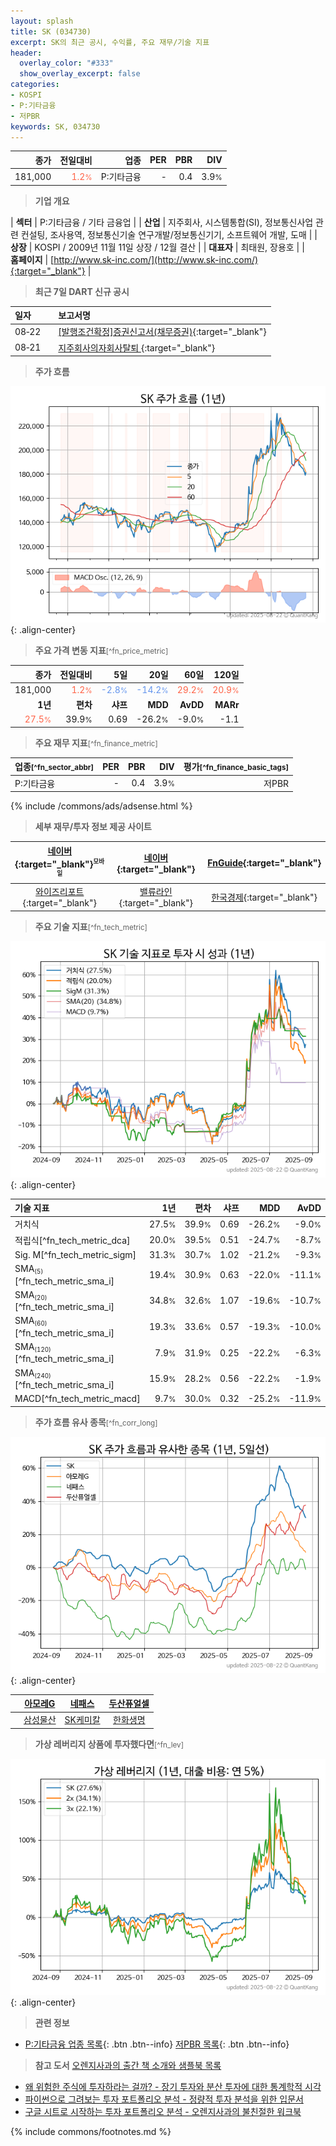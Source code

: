 ```yaml
---
layout: splash
title: SK (034730)
excerpt: SK의 최근 공시, 수익률, 주요 재무/기술 지표
header:
  overlay_color: "#333"
  show_overlay_excerpt: false
categories:
- KOSPI
- P:기타금융
- 저PBR
keywords: SK, 034730
---
```


| **종가** | **전일대비** | **업종** | **PER** | **PBR** | **DIV** |
| -------: | -----------: | -------: | ------: | ------: | ------: |
| 181,000 | <span style="color: tomato">1.2<small>%</small></span> | P:기타금융 | - | 0.4 | 3.9<small>%</small> |

<!-- more -->


> **기업 개요**<a id="company"></a>

| <span style="white-space:nowrap;">**섹터**</span> | P:기타금융 / 기타 금융업 |
| <span style="white-space:nowrap;">**산업**</span> | 지주회사, 시스템통합(SI), 정보통신사업 관련 컨설팅, 조사용역, 정보통신기술 연구개발/정보통신기기, 소프트웨어 개발, 도매 |
| <span style="white-space:nowrap;">**상장**</span> | KOSPI / 2009년 11월 11일 상장 / 12월 결산 |
| <span style="white-space:nowrap;">**대표자**</span> | 최태원, 장용호 |
| <span style="white-space:nowrap;">**홈페이지**</span> | [http://www.sk-inc.com/](http://www.sk-inc.com/){:target="_blank"} |


> **최근 7일 DART 신규 공시**<a id="dart"></a>

| **일자** |      | **보고서명** |
| :------- | :--- | :----------- |
| 08&#x2011;22 | | [[발행조건확정]증권신고서(채무증권)](https://dart.fss.or.kr/dsaf001/main.do?rcpNo=20250822000314){:target="_blank"} |
| 08&#x2011;21 | | [지주회사의자회사탈퇴              ](https://dart.fss.or.kr/dsaf001/main.do?rcpNo=20250821800309){:target="_blank"} |


> **주가 흐름**<a id="price"></a>

![034730](/stock/images/034730.png){: .align-center}


> **주요 가격 변동 지표**<small>[^fn_price_metric]</small>

| **종가** | **전일대비** | **5일** | **20일** | **60일** | **120일** |
| -------: | -----------: | ------: | -------: | -------: | --------: |
| 181,000 | <span style="color: tomato">1.2<small>%</small></span> | <span style="color: cornflowerblue">-2.8<small>%</small></span> | <span style="color: cornflowerblue">-14.2<small>%</small></span> | <span style="color: tomato">29.2<small>%</small></span> | <span style="color: tomato">20.9<small>%</small></span> |
| **1년** | **편차** | **샤프** | **MDD** | **AvDD** | **MARr** |
| <span style="color: tomato">27.5<small>%</small></span> | 39.9<small>%</small> | 0.69 | -26.2<small>%</small> | -9.0<small>%</small> | -1.1 |


> **주요 재무 지표**<small>[^fn_finance_metric]</small>

| **업종**<small>[^fn_sector_abbr]</small> | **PER** | **PBR** | **DIV** | **평가**<small>[^fn_finance_basic_tags]</small> |
| :--------------------------------------- | ------: | ------: | ------: | ----------------------------------------------: |
| P:기타금융 | - | 0.4 | 3.9<small>%</small> | 저PBR |



{% include /commons/ads/adsense.html %}

> **세부 재무/투자 정보 제공 사이트**

| [네이버](https://m.stock.naver.com/domestic/stock/034730/finance/summary){:target="_blank"}<sup><small>모바일</small></sup> | [네이버](https://finance.naver.com/item/coinfo.naver?code=034730){:target="_blank"} | [FnGuide](https://comp.fnguide.com/SVO2/ASP/SVD_Invest.asp?gicode=A034730&MenuYn=Y){:target="_blank"} |
| :---: | :---: | :---: |
| [와이즈리포트](https://comp.wisereport.co.kr/company/c1040001.aspx?cmp_cd=034730){:target="_blank"} | [밸류라인](https://www.valueline.co.kr/finance/summary/034730){:target="_blank"} | [한국경제](https://markets.hankyung.com/stock/034730/financial-summary){:target="_blank"} |


> **주요 기술 지표**<small>[^fn_tech_metric]</small>


![034730](/stock/images/034730_tech.png){: .align-center}

| **기술 지표** | **1년** | **편차** | **샤프** | **MDD** | **AvDD** |
| :------------ | ------: | -----------: | -------: | ------: | -------: |
| 거치식 | 27.5<small>%</small> | 39.9<small>%</small> | 0.69 | -26.2<small>%</small> | -9.0<small>%</small> |
| 적립식[^fn_tech_metric_dca] | 20.0<small>%</small> | 39.5<small>%</small> | 0.51 | -24.7<small>%</small> | -8.7<small>%</small> |
| Sig. M[^fn_tech_metric_sigm] | 31.3<small>%</small> | 30.7<small>%</small> | 1.02 | -21.2<small>%</small> | -9.3<small>%</small> |
| SMA<small><sub>(5)</sub></small>[^fn_tech_metric_sma_i] | 19.4<small>%</small> | 30.9<small>%</small> | 0.63 | -22.0<small>%</small> | -11.1<small>%</small> |
| SMA<small><sub>(20)</sub></small>[^fn_tech_metric_sma_i] | 34.8<small>%</small> | 32.6<small>%</small> | 1.07 | -19.6<small>%</small> | -10.7<small>%</small> |
| SMA<small><sub>(60)</sub></small>[^fn_tech_metric_sma_i] | 19.3<small>%</small> | 33.6<small>%</small> | 0.57 | -19.3<small>%</small> | -10.0<small>%</small> |
| SMA<small><sub>(120)</sub></small>[^fn_tech_metric_sma_i] | 7.9<small>%</small> | 31.9<small>%</small> | 0.25 | -22.2<small>%</small> | -6.3<small>%</small> |
| SMA<small><sub>(240)</sub></small>[^fn_tech_metric_sma_i] | 15.9<small>%</small> | 28.2<small>%</small> | 0.56 | -22.2<small>%</small> | -1.9<small>%</small> |
| MACD[^fn_tech_metric_macd] | 9.7<small>%</small> | 30.0<small>%</small> | 0.32 | -25.2<small>%</small> | -11.9<small>%</small> |


> **주가 흐름 유사 종목**<a id="corr"></a><small>[^fn_corr_long]</small>

![034730](/stock/images/034730_corr.png){: .align-center}

|       | [아모레G](/002790/) | [네패스](/033640/) | [두산퓨얼셀](/336260/) |
| :---: | :------------------------------------: | :------------------------------------: | :------------------------------------: |
|       | [삼성물산](/028260/) | [SK케미칼](/285130/) | [한화생명](/088350/) |


> **가상 레버리지 상품에 투자했다면**<a id="2x"></a><small>[^fn_lev]</small>

![034730](/stock/images/034730_2x.png){: .align-center}


> **관련 정보**

- [P:기타금융 업종 목록](/stats/sector/kospi_업종_기타금융_종목/){: .btn .btn--info} [저PBR 목록](/fn/fn_low_pbr/){: .btn .btn--info}

> **참고 도서** [오렌지사과의 출간 책 소개와 샘플북 목록](https://kongdori.tistory.com/691)

- [왜 위험한 주식에 투자하라는 걸까? - 장기 투자와 분산 투자에 대한 통계학적 시각](https://kongdori.tistory.com/421)
- [파이썬으로 그려보는 투자 포트폴리오 분석  - 정량적 투자 분석을 위한 입문서](https://kongdori.tistory.com/643)
- [구글 시트로 시작하는 투자 포트폴리오 분석 - 오렌지사과의 불친절한 워크북](https://kongdori.tistory.com/449)


{% include commons/footnotes.md %}